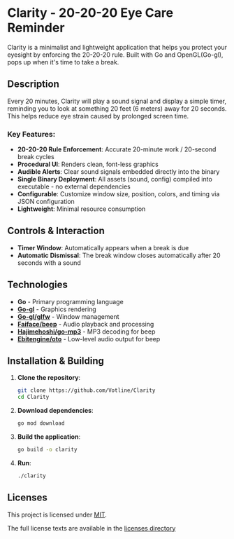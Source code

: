 # Clarity - 20-20-20 Eye Care Reminder

Clarity is a minimalist and lightweight application that helps you protect your eyesight by enforcing the 20-20-20 rule. Built with Go and OpenGL(Go-gl), pops up when it's time to take a break.

## Description

Every 20 minutes, Clarity will play a sound signal and display a simple timer, reminding you to look at something 20 feet (6 meters) away for 20 seconds. This helps reduce eye strain caused by prolonged screen time.

### Key Features:
- **20-20-20 Rule Enforcement**: Accurate 20-minute work / 20-second break cycles
- **Procedural UI**: Renders clean, font-less graphics
- **Audible Alerts**: Clear sound signals embedded directly into the binary
- **Single Binary Deployment**: All assets (sound, config) compiled into executable - no external dependencies
- **Configurable**: Customize window size, position, colors, and timing via JSON configuration
- **Lightweight**: Minimal resource consumption
  
## Controls & Interaction
- **Timer Window**: Automatically appears when a break is due
- **Automatic Dismissal**: The break window closes automatically after 20 seconds with a sound

## Technologies
- **Go** - Primary programming language
- **[Go-gl](https://github.com/go-gl/gl)** - Graphics rendering
- **[Go-gl/glfw](https://github.com/go-gl/glfw)** - Window management
- **[Faiface/beep](https://github.com/faiface/beep)** - Audio playback and processing
- **[Hajimehoshi/go-mp3](https://github.com/hajimehoshi/go-mp3)** - MP3 decoding for beep
- **[Ebitengine/oto](https://github.com/ebitengine/oto)** - Low-level audio output for beep

## Installation & Building

1.  **Clone the repository**:
    ```bash
    git clone https://github.com/Votline/Clarity
    cd Clarity
    ```

2.  **Download dependencies**:
    ```bash
    go mod download
    ```

3.  **Build the application**:
    ```bash
    go build -o clarity
    ```

4.  **Run**:
    ```bash
    ./clarity 
    ```

## Licenses
This project is licensed under [MIT](LICENSE).

The full license texts are available in the [licenses directory](licenses/)
